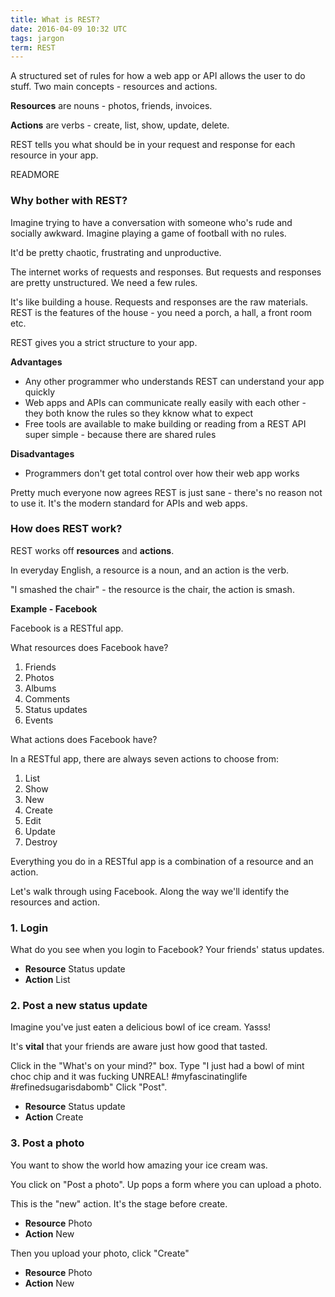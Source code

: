 ```yaml
---
title: What is REST?
date: 2016-04-09 10:32 UTC
tags: jargon
term: REST
---
```


A structured set of rules for how a web app or API allows the user to do stuff. Two main concepts - resources and actions.

**Resources** are nouns - photos, friends, invoices.

**Actions** are verbs - create, list, show, update, delete.

REST tells you what should be in your request and response for each resource in your app.

READMORE

### Why bother with REST?

Imagine trying to have a conversation with someone who's rude and socially awkward. Imagine playing a game of football with no rules. 

It'd be pretty chaotic, frustrating and unproductive.

The internet works of requests and responses. But requests and responses are pretty unstructured. We need a few rules.

It's like building a house. Requests and responses are the raw materials. REST is the features of the house - you need a porch, a hall, a front room etc.

REST gives you a strict structure to your app.

**Advantages**


* Any other programmer who understands REST can understand your app quickly
* Web apps and APIs can communicate really easily with each other - they both know the rules so they kknow what to expect
* Free tools are available to make building or reading from a REST API super simple - because there are shared rules

**Disadvantages**

* Programmers don't get total control over how their web app works

Pretty much everyone now agrees REST is just sane - there's no reason not to use it. It's the modern standard for APIs and web apps.

### How does REST work?

REST works off **resources** and **actions**.

In everyday English, a resource is a noun, and an action is the verb.

"I smashed the chair" - the resource is the chair, the action is smash.

**Example - Facebook**

Facebook is a RESTful app.

What resources does Facebook have? 

1. Friends
2. Photos
3. Albums
4. Comments
5. Status updates
6. Events

What actions does Facebook have?

In a RESTful app, there are always seven actions to choose from:

1. List
2. Show
3. New
4. Create
5. Edit
6. Update
7. Destroy

Everything you do in a RESTful app is a combination of a resource and an action.

Let's walk through using Facebook. Along the way we'll identify the resources and action.

### 1. Login

What do you see when you login to Facebook?  Your friends' status updates.

* **Resource** Status update
* **Action** List

### 2. Post a new status update

Imagine you've just eaten a delicious bowl of ice cream. Yasss!

It's **vital** that your friends are aware just how good that tasted.

Click in the "What's on your mind?" box.
Type "I just had a bowl of mint choc chip and it was fucking UNREAL! #myfascinatinglife #refinedsugarisdabomb"
Click "Post".

* **Resource** Status update
* **Action** Create

### 3. Post a photo

You want to show the world how amazing your ice cream was. 

You click on "Post a photo". Up pops a form where you can upload a photo.

This is the "new" action. It's the stage before create.

* **Resource** Photo
* **Action** New

Then you upload your photo, click "Create"

* **Resource** Photo
* **Action** New

